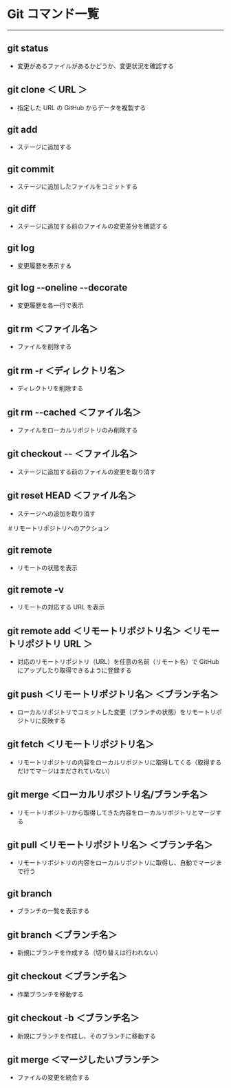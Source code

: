# Git コマンド一覧

---

## git status

- 変更があるファイルがあるかどうか、変更状況を確認する

## git clone ＜ URL ＞

- 指定した URL の GitHub からデータを複製する

## git add

- ステージに追加する

## git commit

- ステージに追加したファイルをコミットする

## git diff

- ステージに追加する前のファイルの変更差分を確認する

## git log

- 変更履歴を表示する

## git log --oneline --decorate

- 変更履歴を各一行で表示

## git rm ＜ファイル名＞

- ファイルを削除する

## git rm -r ＜ディレクトリ名＞

- ディレクトリを削除する

## git rm --cached ＜ファイル名＞

- ファイルをローカルリポジトリのみ削除する

## git checkout -- ＜ファイル名＞

- ステージに追加する前のファイルの変更を取り消す

## git reset HEAD ＜ファイル名＞

- ステージへの追加を取り消す

＃リモートリポジトリへのアクション

## git remote

- リモートの状態を表示

## git remote -v

- リモートの対応する URL を表示

## git remote add ＜リモートリポジトリ名＞ ＜リモートリポジトリ URL ＞

- 対応のリモートリポジトリ（URL）を任意の名前（リモート名）で GitHub にアップしたり取得できるように登録する

## git push ＜リモートリポジトリ名＞ ＜ブランチ名＞

- ローカルリポジトリでコミットした変更（ブランチの状態）をリモートリポジトリに反映する

## git fetch ＜リモートリポジトリ名＞

- リモートリポジトリの内容をローカルリポジトリに取得してくる（取得するだけでマージはまだされていない）

## git merge ＜ローカルリポジトリ名/ブランチ名＞

- リモートリポジトリから取得してきた内容をローカルリポジトリとマージする

## git pull ＜リモートリポジトリ名＞ ＜ブランチ名＞

- リモートリポジトリの内容をローカルリポジトリに取得し、自動でマージまで行う

## git branch

- ブランチの一覧を表示する

## git branch ＜ブランチ名＞

- 新規にブランチを作成する（切り替えは行われない）

## git checkout ＜ブランチ名＞

- 作業ブランチを移動する

## git checkout -b ＜ブランチ名＞

- 新規にブランチを作成し、そのブランチに移動する

## git merge ＜マージしたいブランチ＞

- ファイルの変更を統合する
